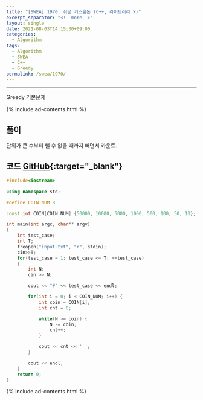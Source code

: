 ```yaml
---
title: "[SWEA] 1970. 쉬운 거스름돈 (C++, 라이브러리 X)"
excerpt_separator: "<!--more-->"
layout: single
date: 2021-08-03T14:15:30+09:00
categories:
  - Algorithm
tags:
  - Algorithm
  - SWEA
  - C++
  - Greedy
permalink: /swea/1970/
---
```

---

Greedy 기본문제

{% include ad-contents.html %}

## 풀이

단위가 큰 수부터 뺄 수 없을 때까지 빼면서 카운트.

<!--more-->

## 코드 [GitHub](https://github.com/unionyy/samsung-algorithm-21/blob/main/bp-greedy-dp/basic-problems/change/main.cpp){:target="_blank"}

```cpp
#include<iostream>

using namespace std;

#define COIN_NUM 8

const int COIN[COIN_NUM] {50000, 10000, 5000, 1000, 500, 100, 50, 10};

int main(int argc, char** argv)
{
	int test_case;
	int T;
	freopen("input.txt", "r", stdin);
	cin>>T;
	for(test_case = 1; test_case <= T; ++test_case)
	{
        int N;
        cin >> N;

        cout << "#" << test_case << endl;

        for(int i = 0; i < COIN_NUM; i++) {
            int coin = COIN[i];
            int cnt = 0;

            while(N >= coin) {
                N -= coin;
                cnt++;
            }

            cout << cnt << ' ';
        }

        cout << endl;
	}
	return 0;
}
```

{% include ad-contents.html %}